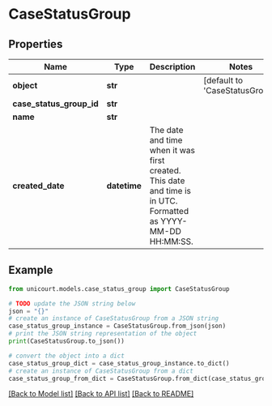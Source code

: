 # CaseStatusGroup


## Properties

Name | Type | Description | Notes
------------ | ------------- | ------------- | -------------
**object** | **str** |  | [default to 'CaseStatusGroup']
**case_status_group_id** | **str** |  | 
**name** | **str** |  | 
**created_date** | **datetime** | The date and time when it was first created. This date and time is in UTC. Formatted as YYYY-MM-DD HH:MM:SS. | 

## Example

```python
from unicourt.models.case_status_group import CaseStatusGroup

# TODO update the JSON string below
json = "{}"
# create an instance of CaseStatusGroup from a JSON string
case_status_group_instance = CaseStatusGroup.from_json(json)
# print the JSON string representation of the object
print(CaseStatusGroup.to_json())

# convert the object into a dict
case_status_group_dict = case_status_group_instance.to_dict()
# create an instance of CaseStatusGroup from a dict
case_status_group_from_dict = CaseStatusGroup.from_dict(case_status_group_dict)
```
[[Back to Model list]](../README.md#documentation-for-models) [[Back to API list]](../README.md#documentation-for-api-endpoints) [[Back to README]](../README.md)


